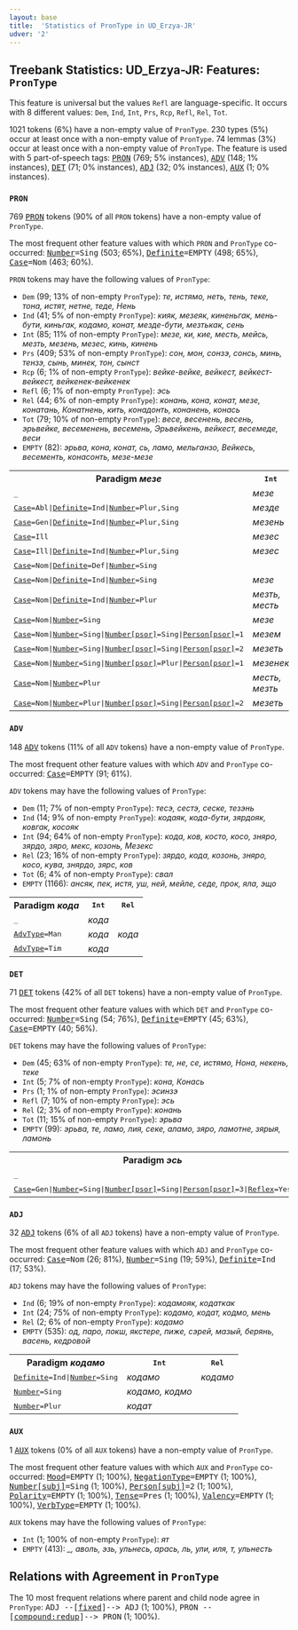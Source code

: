 ```yaml
---
layout: base
title:  'Statistics of PronType in UD_Erzya-JR'
udver: '2'
---
```


## Treebank Statistics: UD_Erzya-JR: Features: `PronType`

This feature is universal but the values `Refl` are language-specific.
It occurs with 8 different values: `Dem`, `Ind`, `Int`, `Prs`, `Rcp`, `Refl`, `Rel`, `Tot`.

1021 tokens (6%) have a non-empty value of `PronType`.
230 types (5%) occur at least once with a non-empty value of `PronType`.
74 lemmas (3%) occur at least once with a non-empty value of `PronType`.
The feature is used with 5 part-of-speech tags: <tt><a href="myv_jr-pos-PRON.html">PRON</a></tt> (769; 5% instances), <tt><a href="myv_jr-pos-ADV.html">ADV</a></tt> (148; 1% instances), <tt><a href="myv_jr-pos-DET.html">DET</a></tt> (71; 0% instances), <tt><a href="myv_jr-pos-ADJ.html">ADJ</a></tt> (32; 0% instances), <tt><a href="myv_jr-pos-AUX.html">AUX</a></tt> (1; 0% instances).

### `PRON`

769 <tt><a href="myv_jr-pos-PRON.html">PRON</a></tt> tokens (90% of all `PRON` tokens) have a non-empty value of `PronType`.

The most frequent other feature values with which `PRON` and `PronType` co-occurred: <tt><a href="myv_jr-feat-Number.html">Number</a></tt><tt>=Sing</tt> (503; 65%), <tt><a href="myv_jr-feat-Definite.html">Definite</a></tt><tt>=EMPTY</tt> (498; 65%), <tt><a href="myv_jr-feat-Case.html">Case</a></tt><tt>=Nom</tt> (463; 60%).

`PRON` tokens may have the following values of `PronType`:

* `Dem` (99; 13% of non-empty `PronType`): <em>те, истямо, неть, тень, теке, тона, истят, нетне, теде, Нень</em>
* `Ind` (41; 5% of non-empty `PronType`): <em>кияк, мезеяк, киненьгак, мень-бути, киньгак, кодамо, конат, мезде-бути, мезтькак, сень</em>
* `Int` (85; 11% of non-empty `PronType`): <em>мезе, ки, кие, месть, мейсь, мезть, мезень, мезес, кинь, кинень</em>
* `Prs` (409; 53% of non-empty `PronType`): <em>сон, мон, сонзэ, сонсь, минь, тензэ, сынь, минек, тон, сынст</em>
* `Rcp` (6; 1% of non-empty `PronType`): <em>вейке-вейке, вейкест, вейкест-вейкест, вейкенек-вейкенек</em>
* `Refl` (6; 1% of non-empty `PronType`): <em>эсь</em>
* `Rel` (44; 6% of non-empty `PronType`): <em>конань, кона, конат, мезе, конатань, Конатнень, кить, конадонть, конанень, конась</em>
* `Tot` (79; 10% of non-empty `PronType`): <em>весе, весенень, весень, эрьвейке, весеменень, весемень, Эрьвейкень, вейкест, весемеде, веси</em>
* `EMPTY` (82): <em>эрьва, кона, конат, сь, ламо, мельганзо, Вейкесь, весементь, конасонть, мезе-мезе</em>

<table>
  <tr><th>Paradigm <i>мезе</i></th><th><tt>Int</tt></th><th><tt>Rel</tt></th><th><tt>Ind</tt></th></tr>
  <tr><td><tt>_</tt></td><td><em>мезе</em></td><td></td><td></td></tr>
  <tr><td><tt><tt><a href="myv_jr-feat-Case.html">Case</a></tt><tt>=Abl</tt>|<tt><a href="myv_jr-feat-Definite.html">Definite</a></tt><tt>=Ind</tt>|<tt><a href="myv_jr-feat-Number.html">Number</a></tt><tt>=Plur,Sing</tt></tt></td><td><em>мезде</em></td><td></td><td></td></tr>
  <tr><td><tt><tt><a href="myv_jr-feat-Case.html">Case</a></tt><tt>=Gen</tt>|<tt><a href="myv_jr-feat-Definite.html">Definite</a></tt><tt>=Ind</tt>|<tt><a href="myv_jr-feat-Number.html">Number</a></tt><tt>=Plur,Sing</tt></tt></td><td><em>мезень</em></td><td></td><td><em>мезень</em></td></tr>
  <tr><td><tt><tt><a href="myv_jr-feat-Case.html">Case</a></tt><tt>=Ill</tt></tt></td><td><em>мезес</em></td><td></td><td></td></tr>
  <tr><td><tt><tt><a href="myv_jr-feat-Case.html">Case</a></tt><tt>=Ill</tt>|<tt><a href="myv_jr-feat-Definite.html">Definite</a></tt><tt>=Ind</tt>|<tt><a href="myv_jr-feat-Number.html">Number</a></tt><tt>=Plur,Sing</tt></tt></td><td><em>мезес</em></td><td></td><td></td></tr>
  <tr><td><tt><tt><a href="myv_jr-feat-Case.html">Case</a></tt><tt>=Nom</tt>|<tt><a href="myv_jr-feat-Definite.html">Definite</a></tt><tt>=Def</tt>|<tt><a href="myv_jr-feat-Number.html">Number</a></tt><tt>=Sing</tt></tt></td><td></td><td><em>мезесь</em></td><td></td></tr>
  <tr><td><tt><tt><a href="myv_jr-feat-Case.html">Case</a></tt><tt>=Nom</tt>|<tt><a href="myv_jr-feat-Definite.html">Definite</a></tt><tt>=Ind</tt>|<tt><a href="myv_jr-feat-Number.html">Number</a></tt><tt>=Sing</tt></tt></td><td><em>мезе</em></td><td><em>мезе</em></td><td></td></tr>
  <tr><td><tt><tt><a href="myv_jr-feat-Case.html">Case</a></tt><tt>=Nom</tt>|<tt><a href="myv_jr-feat-Definite.html">Definite</a></tt><tt>=Ind</tt>|<tt><a href="myv_jr-feat-Number.html">Number</a></tt><tt>=Plur</tt></tt></td><td><em>мезть, месть</em></td><td></td><td></td></tr>
  <tr><td><tt><tt><a href="myv_jr-feat-Case.html">Case</a></tt><tt>=Nom</tt>|<tt><a href="myv_jr-feat-Number.html">Number</a></tt><tt>=Sing</tt></tt></td><td><em>мезе</em></td><td><em>мезе</em></td><td></td></tr>
  <tr><td><tt><tt><a href="myv_jr-feat-Case.html">Case</a></tt><tt>=Nom</tt>|<tt><a href="myv_jr-feat-Number.html">Number</a></tt><tt>=Sing</tt>|<tt><a href="myv_jr-feat-Number-psor.html">Number[psor]</a></tt><tt>=Sing</tt>|<tt><a href="myv_jr-feat-Person-psor.html">Person[psor]</a></tt><tt>=1</tt></tt></td><td><em>мезем</em></td><td></td><td></td></tr>
  <tr><td><tt><tt><a href="myv_jr-feat-Case.html">Case</a></tt><tt>=Nom</tt>|<tt><a href="myv_jr-feat-Number.html">Number</a></tt><tt>=Sing</tt>|<tt><a href="myv_jr-feat-Number-psor.html">Number[psor]</a></tt><tt>=Sing</tt>|<tt><a href="myv_jr-feat-Person-psor.html">Person[psor]</a></tt><tt>=2</tt></tt></td><td><em>мезеть</em></td><td></td><td></td></tr>
  <tr><td><tt><tt><a href="myv_jr-feat-Case.html">Case</a></tt><tt>=Nom</tt>|<tt><a href="myv_jr-feat-Number.html">Number</a></tt><tt>=Sing</tt>|<tt><a href="myv_jr-feat-Number-psor.html">Number[psor]</a></tt><tt>=Plur</tt>|<tt><a href="myv_jr-feat-Person-psor.html">Person[psor]</a></tt><tt>=1</tt></tt></td><td><em>мезенек</em></td><td></td><td></td></tr>
  <tr><td><tt><tt><a href="myv_jr-feat-Case.html">Case</a></tt><tt>=Nom</tt>|<tt><a href="myv_jr-feat-Number.html">Number</a></tt><tt>=Plur</tt></tt></td><td><em>месть, мезть</em></td><td></td><td></td></tr>
  <tr><td><tt><tt><a href="myv_jr-feat-Case.html">Case</a></tt><tt>=Nom</tt>|<tt><a href="myv_jr-feat-Number.html">Number</a></tt><tt>=Plur</tt>|<tt><a href="myv_jr-feat-Number-psor.html">Number[psor]</a></tt><tt>=Sing</tt>|<tt><a href="myv_jr-feat-Person-psor.html">Person[psor]</a></tt><tt>=2</tt></tt></td><td><em>мезеть</em></td><td></td><td></td></tr>
</table>

### `ADV`

148 <tt><a href="myv_jr-pos-ADV.html">ADV</a></tt> tokens (11% of all `ADV` tokens) have a non-empty value of `PronType`.

The most frequent other feature values with which `ADV` and `PronType` co-occurred: <tt><a href="myv_jr-feat-Case.html">Case</a></tt><tt>=EMPTY</tt> (91; 61%).

`ADV` tokens may have the following values of `PronType`:

* `Dem` (11; 7% of non-empty `PronType`): <em>тесэ, сестэ, сеске, тезэнь</em>
* `Ind` (14; 9% of non-empty `PronType`): <em>кодаяк, кода-бути, зярдояк, ковгак, косояк</em>
* `Int` (94; 64% of non-empty `PronType`): <em>кода, ков, косто, косо, зняро, зярдо, зяро, мекс, козонь, Мезекс</em>
* `Rel` (23; 16% of non-empty `PronType`): <em>зярдо, кода, козонь, зняро, косо, кува, знярдо, зярс, ков</em>
* `Tot` (6; 4% of non-empty `PronType`): <em>свал</em>
* `EMPTY` (1166): <em>ансяк, пек, истя, уш, ней, мейле, седе, прок, яла, эщо</em>

<table>
  <tr><th>Paradigm <i>кода</i></th><th><tt>Int</tt></th><th><tt>Rel</tt></th></tr>
  <tr><td><tt>_</tt></td><td><em>кода</em></td><td></td></tr>
  <tr><td><tt><tt><a href="myv_jr-feat-AdvType.html">AdvType</a></tt><tt>=Man</tt></tt></td><td><em>кода</em></td><td><em>кода</em></td></tr>
  <tr><td><tt><tt><a href="myv_jr-feat-AdvType.html">AdvType</a></tt><tt>=Tim</tt></tt></td><td><em>кода</em></td><td></td></tr>
</table>

### `DET`

71 <tt><a href="myv_jr-pos-DET.html">DET</a></tt> tokens (42% of all `DET` tokens) have a non-empty value of `PronType`.

The most frequent other feature values with which `DET` and `PronType` co-occurred: <tt><a href="myv_jr-feat-Number.html">Number</a></tt><tt>=Sing</tt> (54; 76%), <tt><a href="myv_jr-feat-Definite.html">Definite</a></tt><tt>=EMPTY</tt> (45; 63%), <tt><a href="myv_jr-feat-Case.html">Case</a></tt><tt>=EMPTY</tt> (40; 56%).

`DET` tokens may have the following values of `PronType`:

* `Dem` (45; 63% of non-empty `PronType`): <em>те, не, се, истямо, Нона, некень, теке</em>
* `Int` (5; 7% of non-empty `PronType`): <em>кона, Конась</em>
* `Prs` (1; 1% of non-empty `PronType`): <em>эсинзэ</em>
* `Refl` (7; 10% of non-empty `PronType`): <em>эсь</em>
* `Rel` (2; 3% of non-empty `PronType`): <em>конань</em>
* `Tot` (11; 15% of non-empty `PronType`): <em>эрьва</em>
* `EMPTY` (99): <em>эрьва, те, ламо, лия, секе, аламо, зяро, ламотне, зярыя, ламонь</em>

<table>
  <tr><th>Paradigm <i>эсь</i></th><th><tt>Prs</tt></th><th><tt>Refl</tt></th></tr>
  <tr><td><tt>_</tt></td><td></td><td><em>эсь</em></td></tr>
  <tr><td><tt><tt><a href="myv_jr-feat-Case.html">Case</a></tt><tt>=Gen</tt>|<tt><a href="myv_jr-feat-Number.html">Number</a></tt><tt>=Sing</tt>|<tt><a href="myv_jr-feat-Number-psor.html">Number[psor]</a></tt><tt>=Sing</tt>|<tt><a href="myv_jr-feat-Person-psor.html">Person[psor]</a></tt><tt>=3</tt>|<tt><a href="myv_jr-feat-Reflex.html">Reflex</a></tt><tt>=Yes</tt></tt></td><td><em>эсинзэ</em></td><td></td></tr>
</table>

### `ADJ`

32 <tt><a href="myv_jr-pos-ADJ.html">ADJ</a></tt> tokens (6% of all `ADJ` tokens) have a non-empty value of `PronType`.

The most frequent other feature values with which `ADJ` and `PronType` co-occurred: <tt><a href="myv_jr-feat-Case.html">Case</a></tt><tt>=Nom</tt> (26; 81%), <tt><a href="myv_jr-feat-Number.html">Number</a></tt><tt>=Sing</tt> (19; 59%), <tt><a href="myv_jr-feat-Definite.html">Definite</a></tt><tt>=Ind</tt> (17; 53%).

`ADJ` tokens may have the following values of `PronType`:

* `Ind` (6; 19% of non-empty `PronType`): <em>кодамояк, кодаткак</em>
* `Int` (24; 75% of non-empty `PronType`): <em>кодамо, кодат, кодмо, мень</em>
* `Rel` (2; 6% of non-empty `PronType`): <em>кодамо</em>
* `EMPTY` (535): <em>од, паро, покш, якстере, пиже, сэрей, мазый, берянь, васень, кедровой</em>

<table>
  <tr><th>Paradigm <i>кодамо</i></th><th><tt>Int</tt></th><th><tt>Rel</tt></th></tr>
  <tr><td><tt><tt><a href="myv_jr-feat-Definite.html">Definite</a></tt><tt>=Ind</tt>|<tt><a href="myv_jr-feat-Number.html">Number</a></tt><tt>=Sing</tt></tt></td><td><em>кодамо</em></td><td><em>кодамо</em></td></tr>
  <tr><td><tt><tt><a href="myv_jr-feat-Number.html">Number</a></tt><tt>=Sing</tt></tt></td><td><em>кодамо, кодмо</em></td><td></td></tr>
  <tr><td><tt><tt><a href="myv_jr-feat-Number.html">Number</a></tt><tt>=Plur</tt></tt></td><td><em>кодат</em></td><td></td></tr>
</table>

### `AUX`

1 <tt><a href="myv_jr-pos-AUX.html">AUX</a></tt> tokens (0% of all `AUX` tokens) have a non-empty value of `PronType`.

The most frequent other feature values with which `AUX` and `PronType` co-occurred: <tt><a href="myv_jr-feat-Mood.html">Mood</a></tt><tt>=EMPTY</tt> (1; 100%), <tt><a href="myv_jr-feat-NegationType.html">NegationType</a></tt><tt>=EMPTY</tt> (1; 100%), <tt><a href="myv_jr-feat-Number-subj.html">Number[subj]</a></tt><tt>=Sing</tt> (1; 100%), <tt><a href="myv_jr-feat-Person-subj.html">Person[subj]</a></tt><tt>=2</tt> (1; 100%), <tt><a href="myv_jr-feat-Polarity.html">Polarity</a></tt><tt>=EMPTY</tt> (1; 100%), <tt><a href="myv_jr-feat-Tense.html">Tense</a></tt><tt>=Pres</tt> (1; 100%), <tt><a href="myv_jr-feat-Valency.html">Valency</a></tt><tt>=EMPTY</tt> (1; 100%), <tt><a href="myv_jr-feat-VerbType.html">VerbType</a></tt><tt>=EMPTY</tt> (1; 100%).

`AUX` tokens may have the following values of `PronType`:

* `Int` (1; 100% of non-empty `PronType`): <em>ят</em>
* `EMPTY` (413): <em>_, аволь, эзь, ульнесь, арась, ль, ули, иля, т, ульнесть</em>

## Relations with Agreement in `PronType`

The 10 most frequent relations where parent and child node agree in `PronType`:
<tt>ADJ --[<tt><a href="myv_jr-dep-fixed.html">fixed</a></tt>]--> ADJ</tt> (1; 100%),
<tt>PRON --[<tt><a href="myv_jr-dep-compound-redup.html">compound:redup</a></tt>]--> PRON</tt> (1; 100%).

